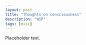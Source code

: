 ```yaml
---
layout: post
title: "Thoughts on consciousness"
description: "WIP"
tags: [misc]
---
```


Placeholder text.